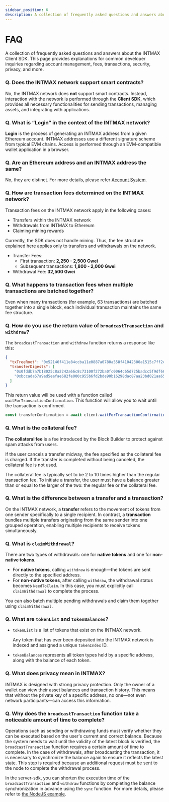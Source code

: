 ```yaml
---
sidebar_position: 6
description: A collection of frequently asked questions and answers about the INTMAX Client SDK. This page provides explanations for common developer inquiries regarding account management, fees, transactions, security, privacy, and more.
---
```


# FAQ

A collection of frequently asked questions and answers about the INTMAX Client SDK. This page provides explanations for common developer inquiries regarding account management, fees, transactions, security, privacy, and more.

### Q. Does the INTMAX network support smart contracts?

No, the INTMAX network does **not** support smart contracts. Instead, interaction with the network is performed through the **Client SDK**, which provides all necessary functionalities for sending transactions, managing assets, and integrating with applications.

### Q. What is “Login” in the context of the INTMAX network?

**Login** is the process of generating an INTMAX address from a given Ethereum account. INTMAX addresses use a different signature scheme from typical EVM chains. Access is performed through an EVM-compatible wallet application in a browser.

### Q. Are an Ethereum address and an INTMAX address the same?

No, they are distinct. For more details, please refer [Account System](./overview#account-system).

### Q. How are transaction fees determined on the INTMAX network?

Transaction fees on the INTMAX network apply in the following cases:

- Transfers within the INTMAX network
- Withdrawals from INTMAX to Ethereum
- Claiming mining rewards

Currently, the SDK does not handle mining. Thus, the fee structure explained here applies only to transfers and withdrawals on the network.

- Transfer Fees:
  - First transaction: **2,250 - 2,500 Gwei**
  - Subsequent transactions: **1,800 - 2,000 Gwei**
- Withdrawal Fee: **32,500 Gwei**

### Q. What happens to transaction fees when multiple transactions are batched together?

Even when many transactions (for example, 63 transactions) are batched together into a single block, each individual transaction maintains the same fee structure.

### Q. How do you use the return value of `broadcastTransaction` and `withdraw`?

The `broadcastTransaction` and `withdraw` function returns a response like this:

```json
{
  "txTreeRoot": "0x52146f411e84ccba11e0887a0780a558f41042300a1515c7ff2cb7e1dd8b8c77",
  "transferDigests": [
    "0x0fddb7a7b18025c8a2242a66c8c73100f272ba0fc0064c65d725badcc5f9df66",
    "0xbccada67a9ad5eafae682fe000c955b6fd2bde90b16298dac87aa23bd021aa65"
  ]
}
```

This return value will be used with a function called `waitForTransactionConfirmation`. This function will allow you to wait until the transaction is confirmed.

```ts
const transferConfirmation = await client.waitForTransactionConfirmation({ txTreeRoot });
```

### Q. What is the collateral fee?

**The collateral fee** is a fee introduced by the Block Builder to protect against spam attacks from users.

If the user cancels a transfer midway, the fee specified as the collateral fee is charged. If the transfer is completed without being canceled, the collateral fee is not used.

The collateral fee is typically set to be 2 to 10 times higher than the regular transaction fee. To initiate a transfer, the user must have a balance greater than or equal to the larger of the two: the regular fee or the collateral fee.

### Q. What is the difference between a transfer and a transaction?

On the INTMAX network, a **transfer** refers to the movement of tokens from one sender specifically to a single recipient. In contrast, a **transaction** bundles multiple transfers originating from the same sender into one grouped operation, enabling multiple recipients to receive tokens simultaneously.

### Q. What is `claimWithdrawal`?

There are two types of withdrawals: one for **native tokens** and one for **non-native tokens**.

- For **native tokens**, calling `withdraw` is enough—the tokens are sent directly to the specified address.
- For **non-native tokens**, after calling `withdraw`, the withdrawal status becomes `NeedToClaim`. In this case, you must explicitly call `claimWithdrawal` to complete the process.

You can also batch multiple pending withdrawals and claim them together using `claimWithdrawal`.

### Q. What are `tokenList` and `tokenBalances`?

- `tokenList` is a list of tokens that exist on the INTMAX network.

  Any token that has ever been deposited into the INTMAX network is indexed and assigned a unique `tokenIndex` ID.

- `tokenBalances` represents all token types held by a specific address, along with the balance of each token.

### Q. What does privacy mean in INTMAX?

INTMAX is designed with strong privacy protection. Only the owner of a wallet can view their asset balances and transaction history. This means that without the private key of a specific address, no one—not even network participants—can access this information.

### Q. Why does the `broadcastTransaction` function take a noticeable amount of time to complete?

Operations such as sending or withdrawing funds must verify whether they can be executed based on the user's current and correct balance. Because the system needs to wait until the validity of the latest block is verified, the `broadcastTransaction` function requires a certain amount of time to complete.
In the case of withdrawals, after broadcasting the transaction, it is necessary to synchronize the balance again to ensure it reflects the latest state. This step is required because an additional request must be sent to the node to complete the withdrawal process.

In the server-sdk, you can shorten the execution time of the `broadcastTransaction` and `withdraw` functions by completing the balance synchronization in advance using the `sync` function. For more details, please refer to [the NodeJS example](examples#notes-for-using-nodejs).
